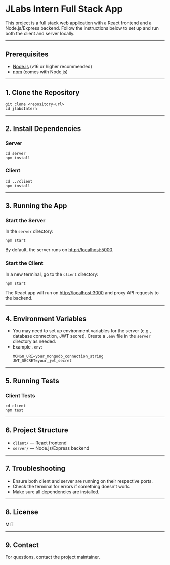 # JLabs Intern Full Stack App

This project is a full stack web application with a React frontend and a Node.js/Express backend. Follow the instructions below to set up and run both the client and server locally.

---

## Prerequisites

- [Node.js](https://nodejs.org/) (v16 or higher recommended)
- [npm](https://www.npmjs.com/) (comes with Node.js)

---

## 1. Clone the Repository

```
git clone <repository-url>
cd jlabsIntern
```

---

## 2. Install Dependencies

### Server

```
cd server
npm install
```

### Client

```
cd ../client
npm install
```

---

## 3. Running the App

### Start the Server

In the `server` directory:

```
npm start
```

By default, the server runs on [http://localhost:5000](http://localhost:5000).

### Start the Client

In a new terminal, go to the `client` directory:

```
npm start
```

The React app will run on [http://localhost:3000](http://localhost:3000) and proxy API requests to the backend.

---

## 4. Environment Variables

- You may need to set up environment variables for the server (e.g., database connection, JWT secret). Create a `.env` file in the `server` directory as needed.
- Example `.env`:
  ```
  MONGO_URI=your_mongodb_connection_string
  JWT_SECRET=your_jwt_secret
  ```

---

## 5. Running Tests

### Client Tests

```
cd client
npm test
```

---

## 6. Project Structure

- `client/` — React frontend
- `server/` — Node.js/Express backend

---

## 7. Troubleshooting

- Ensure both client and server are running on their respective ports.
- Check the terminal for errors if something doesn't work.
- Make sure all dependencies are installed.

---

## 8. License

MIT

---

## 9. Contact

For questions, contact the project maintainer.
